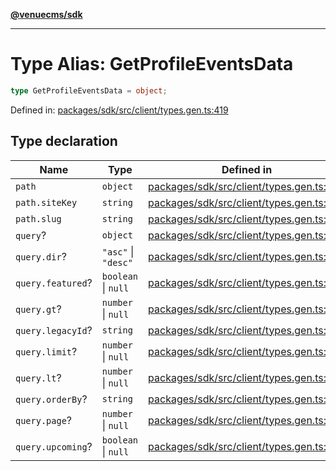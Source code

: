 [**@venuecms/sdk**](../Index.md)

***

# Type Alias: GetProfileEventsData

```ts
type GetProfileEventsData = object;
```

Defined in: [packages/sdk/src/client/types.gen.ts:419](https://github.com/venuecms/sdk/blob/9df621babf2d64de41bd45733e16986e94017e8a/packages/sdk/src/client/types.gen.ts#L419)

## Type declaration

| Name | Type | Defined in |
| ------ | ------ | ------ |
| <a id="path"></a> `path` | `object` | [packages/sdk/src/client/types.gen.ts:420](https://github.com/venuecms/sdk/blob/9df621babf2d64de41bd45733e16986e94017e8a/packages/sdk/src/client/types.gen.ts#L420) |
| `path.siteKey` | `string` | [packages/sdk/src/client/types.gen.ts:421](https://github.com/venuecms/sdk/blob/9df621babf2d64de41bd45733e16986e94017e8a/packages/sdk/src/client/types.gen.ts#L421) |
| `path.slug` | `string` | [packages/sdk/src/client/types.gen.ts:422](https://github.com/venuecms/sdk/blob/9df621babf2d64de41bd45733e16986e94017e8a/packages/sdk/src/client/types.gen.ts#L422) |
| <a id="query"></a> `query`? | `object` | [packages/sdk/src/client/types.gen.ts:424](https://github.com/venuecms/sdk/blob/9df621babf2d64de41bd45733e16986e94017e8a/packages/sdk/src/client/types.gen.ts#L424) |
| `query.dir`? | `"asc"` \| `"desc"` | [packages/sdk/src/client/types.gen.ts:425](https://github.com/venuecms/sdk/blob/9df621babf2d64de41bd45733e16986e94017e8a/packages/sdk/src/client/types.gen.ts#L425) |
| `query.featured`? | `boolean` \| `null` | [packages/sdk/src/client/types.gen.ts:426](https://github.com/venuecms/sdk/blob/9df621babf2d64de41bd45733e16986e94017e8a/packages/sdk/src/client/types.gen.ts#L426) |
| `query.gt`? | `number` \| `null` | [packages/sdk/src/client/types.gen.ts:427](https://github.com/venuecms/sdk/blob/9df621babf2d64de41bd45733e16986e94017e8a/packages/sdk/src/client/types.gen.ts#L427) |
| `query.legacyId`? | `string` | [packages/sdk/src/client/types.gen.ts:428](https://github.com/venuecms/sdk/blob/9df621babf2d64de41bd45733e16986e94017e8a/packages/sdk/src/client/types.gen.ts#L428) |
| `query.limit`? | `number` \| `null` | [packages/sdk/src/client/types.gen.ts:429](https://github.com/venuecms/sdk/blob/9df621babf2d64de41bd45733e16986e94017e8a/packages/sdk/src/client/types.gen.ts#L429) |
| `query.lt`? | `number` \| `null` | [packages/sdk/src/client/types.gen.ts:430](https://github.com/venuecms/sdk/blob/9df621babf2d64de41bd45733e16986e94017e8a/packages/sdk/src/client/types.gen.ts#L430) |
| `query.orderBy`? | `string` | [packages/sdk/src/client/types.gen.ts:431](https://github.com/venuecms/sdk/blob/9df621babf2d64de41bd45733e16986e94017e8a/packages/sdk/src/client/types.gen.ts#L431) |
| `query.page`? | `number` \| `null` | [packages/sdk/src/client/types.gen.ts:432](https://github.com/venuecms/sdk/blob/9df621babf2d64de41bd45733e16986e94017e8a/packages/sdk/src/client/types.gen.ts#L432) |
| `query.upcoming`? | `boolean` \| `null` | [packages/sdk/src/client/types.gen.ts:433](https://github.com/venuecms/sdk/blob/9df621babf2d64de41bd45733e16986e94017e8a/packages/sdk/src/client/types.gen.ts#L433) |
